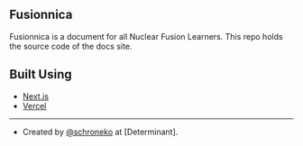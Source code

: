 ## Fusionnica

Fusionnica is a document for all Nuclear Fusion Learners.
This repo holds the source code of the docs site.

## Built Using

- [Next.js](https://nextjs.org/)
- [Vercel](https://vercel.com)

---

- Created by [@schroneko](https://github.com/schroneko) at [Determinant].
